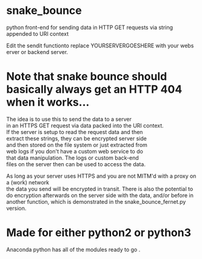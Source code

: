 # snake_bounce
python front-end for sending data in HTTP GET requests via string appended to URI context

Edit the sendit functionto replace YOURSERVERGOESHERE with your webs erver or backend server.        

# Note that snake bounce should basically always get an HTTP 404 when it works...           

 The idea is to use this to send the data to a server                                                      
 in an HTTPS GET request via data packed into the URI context.                                              
 If the server is setup to read the request data and then                                                 
 extract these strings, they can be encrypted server side                                                    
 and then stored on the file system or just extracted from                                                   
 web logs if you don't have a custom web service to do                                                      
 that data manipulation. The logs or custom back-end                                                          
 files on the server then can be used to access the data.                                                    
                                                                                                              
 As long as your server uses HTTPS and you are not MITM'd with a proxy on a (work) network                    
 the data you send will be encrypted in transit. There is also the potential to                               
 do encryption afterwards on the server side with the data, and/or before in                                
 another function, which is demonstrated in the snake_bounce_fernet.py version.                            
                                                                                                           
 # Made for either python2 or python3   
                                                                    
 Anaconda python has all of the modules ready to go                                                        .

